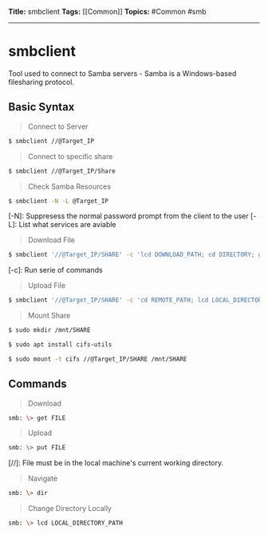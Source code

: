 **Title:** smbclient
**Tags:** [[Common]]
**Topics:** #Common  #smb

---
# smbclient
Tool used to connect to Samba servers - Samba is a Windows-based filesharing protocol.

## Basic Syntax
> Connect to Server
```bash
$ smbclient //@Target_IP
```

> Connect to specific share
```bash
$ smbclient //@Target_IP/Share
```

> Check Samba Resources
```bash
$ smbclient -N -L @Target_IP
```
[-N]: Suppresess the normal password prompt from the client to the user
[-L]: List what services are aviable

> Download File
```bash
$ smbclient '//@Target_IP/SHARE' -c 'lcd DOWNLOAD_PATH; cd DIRECTORY; get FILENAME'
```
[-c]: Run serie of commands

> Upload File
```bash
$ smbclient '//@Target_IP/SHARE' -c 'cd REMOTE_PATH; lcd LOCAL_DIRECTORY; put LOCAL_FILENAME'
```

> Mount Share
```bash
$ sudo mkdir /mnt/SHARE

$ sudo apt install cifs-utils

$ sudo mount -t cifs //@Target_IP/SHARE /mnt/SHARE
```

## Commands
> Download
```bash
smb: \> get FILE
```

> Upload
```bash
smb: \> put FILE 
```
[//]: File must be in the local machine's current working directory.

> Navigate
```bash
smb: \> dir
```

> Change Directory Locally
```bash
smb: \> lcd LOCAL_DIRECTORY_PATH
```